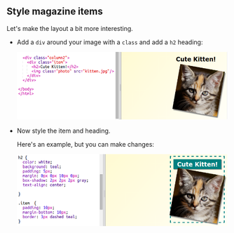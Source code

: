 ## Style magazine items

Let's make the layout a bit more interesting.



+ Add a `div` around your image with a `class` and add a `h2` heading:

	![screenshot](images/magazine-item.png)

+ Now style the item and heading.

	Here's an example, but you can make changes:

	![screenshot](images/magazine-item-style.png)



